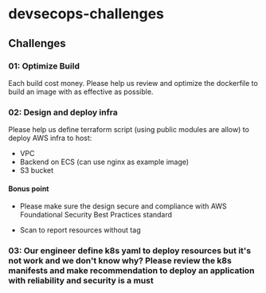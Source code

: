 # devsecops-challenges


## Challenges

### 01: Optimize Build

Each build cost money.
Please help us review and optimize the dockerfile to build an image with as effective as possible.

### 02: Design and deploy infra

Please help us define terraform script (using public modules are allow) to deploy AWS infra to host:

- VPC
- Backend on ECS (can use nginx as example image)
- S3 bucket

#### Bonus point

- Please make sure the design secure and compliance with AWS Foundational Security Best Practices standard

- Scan to report resources without tag

### 03: Our engineer define k8s yaml to deploy resources but it's not work and we don't know why? Please review the k8s manifests and make recommendation to deploy an application with reliability and security is a must
